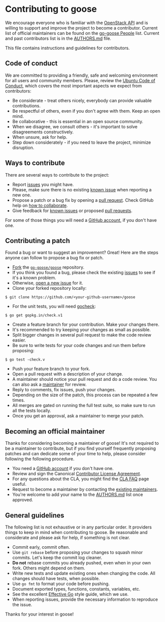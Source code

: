 Contributing to goose
=====================

We encourage everyone who is familiar with the [OpenStack
API](http://developer.openstack.org/api-ref.html) and is willing to
support and improve the project to become a contributor. Current list
of official maintainers can be found on the [go-goose People](https://github.com/orgs/go-goose/people)
list. Current and past contributors list is in the [AUTHORS.md](AUTHORS.md) file.

This file contains instructions and guidelines for contributors.

Code of conduct
---------------

We are committed to providing a friendly, safe and welcoming environment
for all users and community members. Please, review the [Ubuntu Code of Conduct](https://launchpad.net/codeofconduct/1.1),
which covers the most important aspects we expect from contributors:

 * Be considerate - treat others nicely, everybody can provide valuable contributions.
 * Be respectful of others, even if you don't agree with them. Keep an open mind.
 * Be collaborative - this is essential in an open source community.
 * When we disagree, we consult others - it's important to solve disagreements constructively.
 * When unsure, ask for help.
 * Step down considerately - if you need to leave the project, minimize disruption.

Ways to contribute
------------------

There are several ways to contribute to the project:

 * Report [issues](https://github.com/go-goose/goose/issues/new) you might have.
 * Please, make sure there is no existing [known issue](https://github.com/go-goose/goose/issues) when reporting a new one.
 * Propose a patch or a bug fix by opening a [pull request](https://help.github.com/articles/creating-a-pull-request/). Check GitHub help on [how to collaborate](https://help.github.com/categories/collaborating/).
 * Give feedback for [known issues](https://github.com/go-goose/goose/issues/) or proposed [pull requests](https://github.com/go-goose/goose/pulls).

For some of those things you will need a [GitHub account](https://github.com/signup/free), if you don't have one.

Contributing a patch
--------------------

Found a bug or want to suggest an improvement?
Great! Here are the steps anyone can follow to propose a bug fix or patch.

 * [Fork](https://help.github.com/articles/fork-a-repo/) the [`go-goose/goose`](https://github.com/go-goose/goose) repository.
 * If you think you found a bug, please check the existing [issues](https://github.com/go-goose/goose/issues) to see if it's a known problem.
 * Otherwise, [open a new issue](https://github.com/go-goose/goose/issues/new) for it.
 * Clone your forked repository locally:
```
$ git clone https://github.com/<your-github-username>/goose
```
 * For the unit tests, you will need [gocheck](https://github.com/go-check/check):
```
$ go get gopkg.in/check.v1
```
 * Create a feature branch for your contribution. Make your changes there. 
 * It's recommended to try keeping your changes as small as possible.
 * Split bigger changes in several pull request to make the code review easier.
 * Be sure to write tests for your code changes and run them before proposing:
```
$ go test -check.v
```
 * Push your feature branch to your fork.
 * Open a pull request with a description of your change.
 * A maintainer should notice your pull request and do a code review. You can also ask a [maintainer](https://github.com/orgs/go-goose/people) for review.
 * Reply to comments, fix issues, push your changes. 
 * Depending on the size of the patch, this process can be repeated a few times.
 * All merges are gated on running the full test suite, so make sure to run all the tests locally.
 * Once you get an approval, ask a maintainer to merge your patch.

Becoming an official maintainer
-------------------------------

Thanks for considering becoming a maintainer of goose! It's not
required to be a maintainer to contribute, but if you find yourself
frequently proposing patches and can dedicate some of your time to
help, please consider following the following procedure.

 * You need a [GitHub account](https://github.com/signup/free) if you don't have one.
 * Review and sign the Canonical [Contributor License Agreement](http://www.ubuntu.com/legal/contributors/).
 * For any questions about the CLA, you might find the [CLA FAQ](http://www.ubuntu.com/legal/contributors/licence-agreement-faq) page useful.
 * Request to become a maintainer by contacting the [existing maintainers](https://github.com/orgs/go-goose/people).
 * You're welcome to add your name to the [AUTHORS.md](AUTHORS.md) list once approved.

General guidelines
------------------

The following list is not exhaustive or in any particular order. It
providers things to keep in mind when contributing to goose. Be
reasonable and considerate and please ask for help, if something is
not clear.

 * Commit early, commit often.
 * Use `git rebase` before proposing your changes to squash minor commits. Let's keep the commit log cleaner.
 * **Do not** rebase commits you already pushed, even when in your own fork. Others might depend on them.
 * Write new tests and update existing ones when changing the code. All changes should have tests, when possible.
 * Use `go fmt` to format your code before pushing.
 * Document exported types, functions, constants, variables, etc.
 * See the excellent [Effective Go](http://golang.org/doc/effective_go.html) style guide, which we use.
 * When reporting issues, provide the necessary information to reproduce the issue.

Thanks for your interest in goose!
